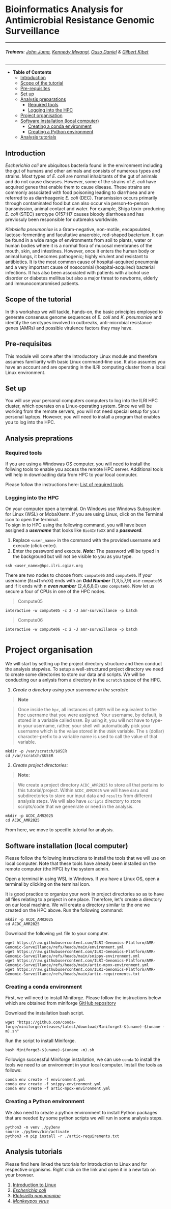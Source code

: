 # Bioinformatics Analysis for Antimicrobial Resistance Genomic Surveillance  

---  

###### **_Trainers_**: [John Juma](https://github.com/ajodeh-juma), [Kennedy Mwangi](https://github.com/wanjauk), [Ouso Daniel](https://github.com/ousodaniel) & [Gilbert Kibet](https://github.com/kibet-gilbert)

---

- **Table of Contents**
  - [Introduction](#introduction)
  - [Scope of the tutorial](#scope-of-the-tutorial)
  - [Pre-requisites](#pre-requisites)
  - [Set up](#set-up)
  - [Analysis preparations](#analysis-preprations)
    - [Required tools](#required-tools)
    - [Logging into the HPC](#logging-into-the-hpc)
  - [Project organisation](#project-organisation)
  - [Software installation (local computer)](#software-installation-local-computer)
    - [Creating a conda environment](#creating-a-conda-environment)
    - [Creating a Python environment](#creating-a-python-environment)
  - [Analysis tutorials](#analysis-tutorials)


## Introduction  
*Escherichia coli* are ubiquitous bacteria found in the environment including the gut of humans and other animals and consists of numerous types and strains. Most types of *E. coli* are normal inhabitants of the gut of animals and do not cause diseases. However, some of the strains of *E. coli* have acquired genes that enable them to cause disease. These strains are commonly associated with food poisoning leading to diarrhoea and are referred to as diarrheagenic *E. coli* (DEC). Transmission occurs primarily through contaminated food but can also occur via person-to-person transmission, animal contact and water. For example, Shiga toxin-producing *E. coli* (STEC) serotype O157:H7 causes bloody diarrhoea and has previosuly been responsible for outbreaks worldwide.   

*Klebsiella pneumoniae* is a Gram-negative, non-motile, encapsulated, lactose-fermenting and facultative anaerobic, rod-shaped bacterium.  It can be found in a wide range of environments from soil to plants, water or human bodies where it is a normal flora of mucosal membranes of the mouth, skin, and intestines. However, once it enters the human body or animal lungs, it becomes pathogenic; highly virulent and resistant to antibiotics. It is the most common cause of hospital-acquired pneumonia and a very important cause of nosocomial (hospital-acquired) bacterial infections. It has also been associated with patients with alcohol use disorder or diabetes mellitus but also a major threat to newborns, elderly and immunocompromised patients.

## Scope of the tutorial  
In this workshop we will tackle, hands-on, the basic principles employed to generate consensus genome sequences of *E. coli* and *K. pneumoniae* and identify the serotypes involved in outbreaks, anti-microbial resistance genes (AMRs) and possible virulence factors they may have. 

## Pre-requisites  
This module will come after the Introductory Linux module and therefore assumes familiarity with basic Linux command-line use. It also assumes you have an account and are operating in the ILRI computing cluster from a local Linux environment. 

## Set up  
You will use your personal computers computers to log into the ILRI HPC cluster, which operates on a Linux-operating system. Since we will be working from the remote servers, you will not need special setup for your personal laptops. However, you will need to install a program that enables you to log into the HPC.

## Analysis preprations

### Required tools
If you are using a Windowas OS computer, you will need to install the follwing tools to enable you access the remote HPC server. Additional tools will help
in downloading data from HPC to your local computer.

Please follow the instructions here: [List of required tools](https://github.com/ILRI-Genomics-Platform/trainings-required-software)

### Logging into the HPC
On your computer open a terminal. On Windows use Windows Subsystem for Linux (WSL) or MobaXterm. If you are using Linux, click on the Terminal icon to open the terminal.  
To sign in to HPC using the following command, you will have been assigned a ***username*** that looks like `Bio4InfoXX` and a ***password***.
1. Replace `<user_name>` in the command with the provided username and execute (click enter). 
2. Enter the password and execute. ***Note:*** The password will be typed in the background but will not be visible to you as you type.
```
ssh <user_name>@hpc.ilri.cgiar.org
```
There are two nodes to choose from: `compute05`  and `compute06`. If your username (`Bio4InfoXX`) ends with an ***Odd Number*** (1,3,5,7,9) use `compute05` and if it ends with n ***even number*** (2,4,6,8,0) use `compute06`. Now let us secure a four of CPUs in one of the HPC nodes.  
>Compute05
```
interactive -w compute05 -c 2 -J amr-surveillance -p batch
```
>Compute06
```
interactive -w compute06 -c 2 -J amr-surveillance -p batch
```

# Project organisation  
We will start by setting up the project directory structure and then conduct the analysis stepwise. To setup a well-structured project directory we need to create some directories to store our data and scripts. We will be conducting our a anlysis from a directory in the `scratch` space of the HPC.  

1. *Create a directory using your username in the scratch:*
>**Note**

>Once inside the `hpc`, all instances of ```$USER``` will be equivalent to the hpc username that you were assigned. Your username, by default, is stored in a variable called `USER`. By using it, you will not have to type-in your username, rather, your shell will automatically pick your username which is the value stored in the `USER` variable. The `$` (dollar) character-prefix to a variable name is used to call the value of that variable.

```
mkdir -p /var/scratch/$USER
cd /var/scratch/$USER
```
2. *Create project directories:*
> **Note:** 

> We create a project directory `ACDC_AMR2025` to store all that pertains to this tutorial/project. Within `ACDC_AMR2025` we will have `data` and subdirectories to store our input data and `results` from different analysis steps. We will also have `scripts` directory to store scripts/code that we genenrate or need in the analysis.

```
mkdir -p ACDC_AMR2025
cd ACDC_AMR2025
```

From here, we move to specific tutorial for analysis.

## Software installation (local computer)
Please follow the following instructions to install the tools that we will use on local computer. Note that these tools have already been installed on the remote computer (the HPC) by the system admin.

Open a terminal in using WSL in Windows. If you have a Linux OS, open a terminal by clicking on the terminal icon. 

It is good practice to organize your work in project directories so as to have all files relating to a project in one place. Therefore, let's create a directory
on our local machine. We will create a directory similar to the one we created on the HPC above. Run the following command:

```
mkdir -p ACDC_AMR2025
cd ACDC_AMR2025
```

Download the following `yml` file to your computer.
```
wget https://raw.githubusercontent.com/ILRI-Genomics-Platform/AMR-Genomic-Surveillance/refs/heads/main/environment.yml
wget https://raw.githubusercontent.com/ILRI-Genomics-Platform/AMR-Genomic-Surveillance/refs/heads/main/snippy-environment.yml
wget https://raw.githubusercontent.com/ILRI-Genomics-Platform/AMR-Genomic-Surveillance/refs/heads/main/artic-mpox-environment.yml
wget https://raw.githubusercontent.com/ILRI-Genomics-Platform/AMR-Genomic-Surveillance/refs/heads/main/artic-requirements.txt
```

### Creating a conda environment
First, we will need to install Miniforge. Please follow the instructions below which are obtained from miniforge [GitHub repository](https://github.com/conda-forge/miniforge?tab=readme-ov-file#unix-like-platforms-macos-linux--wsl)

Download the installation bash script.
```
wget "https://github.com/conda-forge/miniforge/releases/latest/download/Miniforge3-$(uname)-$(uname -m).sh"
```

Run the script to install Miniforge.
```
bash Miniforge3-$(uname)-$(uname -m).sh
```

Followign successful Miniforge installation, we can use `conda` to install the tools we need to an environment in your local computer.
Install the tools as follows:

```
conda env create -f environment.yml
conda env create -f snippy-environment.yml
conda env create -f artic-mpox-environment.yml
```

### Creating a Python environment
We also need to create a python environment to install Python packages that are needed by some python scripts we will run in some analysis steps.
```
python3 -m venv ./py3env
source ./py3env/bin/activate
python3 -m pip install -r ./artic-requirements.txt
```


## Analysis tutorials
Please find here linked the tutorials for Introduction to Linux and for respective organisms. Right click on the link and open it in a new tab on your browser.

1. [Introduction to Linux](linux_hpc_intro.md)
2. [*Escherichia coli*](bacterial-amr-analysis-for-illumina.md)
3. [*Klebsiella pneumoniae*](bacterial-amr-analysis-for-ont.md) 
4. [*Monkeypox virus*](mpox-genome-analysis-illumina.md)

